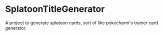 # SplatoonTitleGenerator
A project to generate splatoon cards, sort of like pokecharm's trainer card generator.
